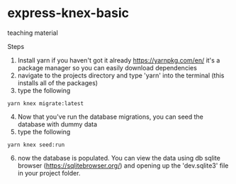 # express-knex-basic

teaching material

Steps

1. Install yarn if you haven't got it already https://yarnpkg.com/en/ it's a package manager so you can easily download dependencies
2. navigate to the projects directory and type 'yarn' into the terminal (this installs all of the packages)
3. type the following

```
yarn knex migrate:latest
```

4. Now that you've run the database migrations, you can seed the database with dummy data
5. type the following

```
yarn knex seed:run
```

6. now the database is populated. You can view the data using db sqlite browser (https://sqlitebrowser.org/) and opening up the 'dev.sqlite3' file in your project folder.
